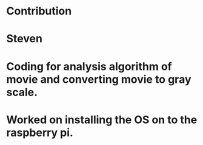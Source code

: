 # Contribution
# Steven
# Coding for analysis algorithm of movie and converting movie to gray scale. 
# Worked on installing the OS on to the raspberry pi. 
